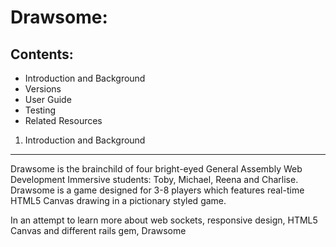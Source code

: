 Drawsome:
=========

Contents:
---------

- Introduction and Background
- Versions
- User Guide
- Testing
- Related Resources

1. Introduction and Background
------------------------------

Drawsome is the brainchild of four bright-eyed General Assembly Web Development Immersive students: Toby, Michael, Reena and Charlise. Drawsome is a game designed for 3-8 players which features real-time HTML5 Canvas drawing in a pictionary styled game. 

In an attempt to learn more about web sockets, responsive design, HTML5 Canvas and different rails gem, Drawsome